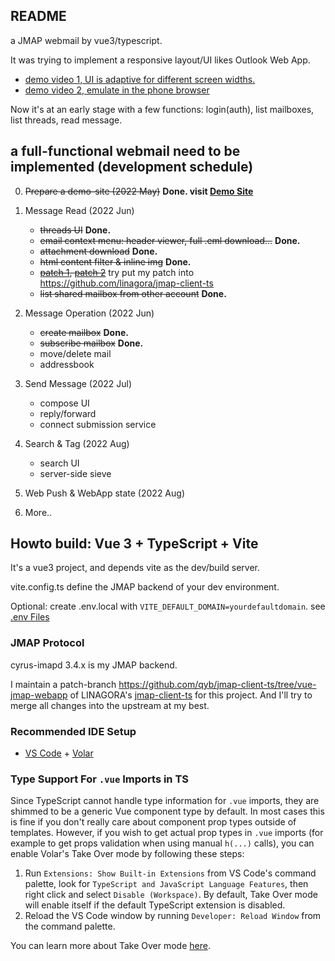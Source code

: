 ## README

a JMAP webmail by vue3/typescript.

It was trying to implement a responsive layout/UI likes Outlook Web App.
  * [demo video 1, UI is adaptive for different screen widths.](https://youtu.be/jOY5z8KJYxw)
  * [demo video 2, emulate in the phone browser](https://www.youtube.com/watch?v=7j6srSi-Md4)

Now it's at an early stage with a few functions: login(auth), list mailboxes, list threads, read message.

## a full-functional webmail need to be implemented (development schedule)

0. ~~Prepare a demo-site (2022 May)~~ **Done. visit [Demo Site](https://bwh1.rubyfish.app/)**

1. Message Read (2022 Jun)
    * ~~threads UI~~ **Done.**
    * ~~email context menu: header viewer, full .eml download...~~ **Done.**
    * ~~attachment download~~ **Done.**
    * ~~html content filter & inline img~~ **Done.**
    * ~~[patch 1](https://github.com/linagora/jmap-client-ts/pull/63), [patch 2](https://github.com/linagora/jmap-client-ts/pull/65)~~ try put my patch into https://github.com/linagora/jmap-client-ts
    * ~~list shared mailbox from other account~~ **Done.**

2. Message Operation (2022 Jun)
    * ~~create mailbox~~ **Done.**
    * ~~subscribe mailbox~~ **Done.**
    * move/delete mail
    * addressbook

3. Send Message (2022 Jul)
    * compose UI
    * reply/forward
    * connect submission service

4. Search & Tag (2022 Aug)
    * search UI
    * server-side sieve

5. Web Push & WebApp state (2022 Aug)

6. More..

## Howto build: Vue 3 + TypeScript + Vite

It's a vue3 project, and depends vite as the dev/build server.

vite.config.ts define the JMAP backend of your dev environment.

Optional: create .env.local with `VITE_DEFAULT_DOMAIN=yourdefaultdomain`. see [.env Files](https://vitejs.dev/guide/env-and-mode.html#env-files)

### JMAP Protocol

cyrus-imapd 3.4.x is my JMAP backend.

I maintain a patch-branch https://github.com/qyb/jmap-client-ts/tree/vue-jmap-webapp of LINAGORA's [jmap-client-ts](https://github.com/linagora/jmap-client-ts) for this project. And I'll try to merge all changes into the upstream at my best.

### Recommended IDE Setup

- [VS Code](https://code.visualstudio.com/) + [Volar](https://marketplace.visualstudio.com/items?itemName=Vue.volar)

### Type Support For `.vue` Imports in TS

Since TypeScript cannot handle type information for `.vue` imports, they are shimmed to be a generic Vue component type by default. In most cases this is fine if you don't really care about component prop types outside of templates. However, if you wish to get actual prop types in `.vue` imports (for example to get props validation when using manual `h(...)` calls), you can enable Volar's Take Over mode by following these steps:

1. Run `Extensions: Show Built-in Extensions` from VS Code's command palette, look for `TypeScript and JavaScript Language Features`, then right click and select `Disable (Workspace)`. By default, Take Over mode will enable itself if the default TypeScript extension is disabled.
2. Reload the VS Code window by running `Developer: Reload Window` from the command palette.

You can learn more about Take Over mode [here](https://github.com/johnsoncodehk/volar/discussions/471).
